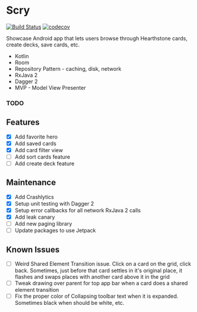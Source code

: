 # Scry
[![Build Status](https://travis-ci.com/caseta/Scry.svg?branch=master)](https://travis-ci.com/caseta/Scry) [![codecov](https://codecov.io/gh/caseta/Scry/branch/master/graph/badge.svg)](https://codecov.io/gh/caseta/Scry)

Showcase Android app that lets users browse through Hearthstone cards, create decks, save cards, etc.

- Kotlin
- Room
- Repository Pattern - caching, disk, network
- RxJava 2
- Dagger 2
- MVP - Model View Presenter

### TODO

Features
------
- [x] Add favorite hero
- [x] Add saved cards
- [x] Add card filter view
- [ ] Add sort cards feature 
- [ ] Add create deck feature

Maintenance
------
- [x] Add Crashlytics
- [x] Setup unit testing with Dagger 2
- [x] Setup error callbacks for all network RxJava 2 calls
- [x] Add leak canary
- [ ] Add new paging library
- [ ] Update packages to use Jetpack

Known Issues
------
- [ ] Weird Shared Element Transition issue. Click on a card on the grid, click back. Sometimes, just before that card settles in it's original place, it flashes and swaps places with another card above it in the grid
- [ ] Tweak drawing over parent for top app bar when a card does a shared element transition
- [ ] Fix the proper color of Collapsing toolbar text when it is expanded. Sometimes black when should be white, etc.
